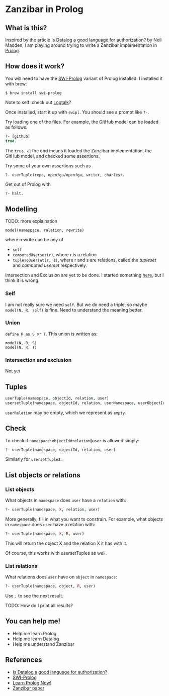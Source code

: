 # Zanzibar in Prolog

## What is this?

Inspired by the article [Is Datalog a good language for authorization?](https://neilmadden.blog/2022/02/19/is-datalog-a-good-language-for-authorization/) by Neil Madden, I am playing around trying to write a Zanzibar implementation in [Prolog](https://www.swi-prolog.org/).

## How does it work?

You will need to have the [SWI-Prolog](https://www.swi-prolog.org/) variant of Prolog installed. I installed it with brew:
```console
$ brew install swi-prolog
```

Note to self: check out [Logtalk](https://logtalk.org/)?

Once installed, start it up with `swipl`. You should see a prompt like `?-`.

Try loading one of the files. For example, the GitHub model can be loaded as follows:
```prolog
?- [github]
true.
```
The `true.` at the end means it loaded the Zanzibar implementation, the GitHub model, and checked some assertions.

Try some of your own assertions such as
```
?- userTuple(repo, openfga/openfga, writer, charles).
```

Get out of Prolog with
```prolog
?- halt.
```

## Modelling

TODO: more explaination

```
model(namespace, relation, rewrite)
```
where rewrite can be any of
- `self`
- `computedUserset(r)`, where r is a relation
- `tupleToUserset(r, s)`, where r and s are relations, called the _tupleset_ and _computed userset_ respectively.

Intersection and Exclusion are yet to be done. I started something [here](intersection.pl), but I think it is wrong.

### Self

I am not really sure we need `self`. But we do need a triple, so maybe `model(N, R, self)` is fine. Need to understand the meaning better.

### Union

`define R as S or T`. This union is written as:
```
model(N, R, S)
model(N, R, T)
```

### Intersection and exclusion

Not yet

## Tuples

```prolog
userTuple(namespace, objectId, relation, user)
usersetTuple(namespace, objectId, relation, userNamespace, userObjectId, userRelation)
```
`userRelation` may be empty, which we represent as `empty`.

## Check

To check if `namespace:objectId#relation@user` is allowed simply:

```prolog
?- userTuple(namespace, objectId, relation, user)
```
Similarly for `usersetTuple`s.

## List objects or relations

### List objects

What objects in `namespace` does `user` have a `relation` with:
```prolog
?- userTuple(namespace, X, relation, user)
```

More generally, fill in what you want to constrain. For example, what objects in `namespace` does `user` have a relation with:
```prolog
?- userTuple(namespace, X, R, user)
```
This will return the object X and the relation X it has with it.

Of course, this works with usersetTuples as well.

### List relations

What relations does `user` have on `object` in `namespace`:
```prolog
?- userTuple(namespace, object, R, user)
```

Use `;` to see the next result.

TODO: How do I print all results?


## You can help me!

- Help me learn Prolog
- Help me learn Datalog
- Help me understand Zanzibar

## References

- [Is Datalog a good language for authorization?](https://neilmadden.blog/2022/02/19/is-datalog-a-good-language-for-authorization/)
- [SWI-Prolog](https://www.swi-prolog.org/)
- [Learn Prolog Now!](http://www.let.rug.nl/bos/lpn//)
- [Zanzibar paper](https://research.google/pubs/pub48190/)
